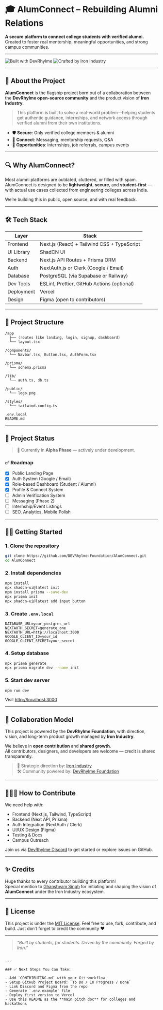 # 🎓 AlumConnect – Rebuilding Alumni Relations

**A secure platform to connect college students with verified alumni.**  
Created to foster real mentorship, meaningful opportunities, and strong campus communities.

---

![Built with DevRhylme](https://img.shields.io/badge/Powered%20By-DevRhylme%20Foundation-blue?style=for-the-badge)
![Crafted by Iron Industry](https://img.shields.io/badge/Crafted%20By-Iron%20Industry-black?style=for-the-badge)

---

## 🚀 About the Project

**AlumConnect** is the flagship project born out of a collaboration between the **DevRhylme open-source community** and the product vision of **Iron Industry**.

> This platform is built to solve a real-world problem—helping students get authentic guidance, internships, and network access through verified alumni from their own institutions.

- 🛡️ **Secure**: Only verified college members & alumni
- 💬 **Connect**: Messaging, mentorship requests, Q&A
- 📁 **Opportunities**: Internships, job referrals, campus events

---

## 🔍 Why AlumConnect?

Most alumni platforms are outdated, cluttered, or filled with spam.  
AlumConnect is designed to be **lightweight**, **secure**, and **student-first** — with actual use cases collected from engineering colleges across India.

We’re building this in public, open source, and with real feedback.

---

## 🛠️ Tech Stack

| Layer      | Stack                                               |
|------------|-----------------------------------------------------|
| Frontend   | Next.js (React) + Tailwind CSS + TypeScript         |
| UI Library | ShadCN UI                                           |
| Backend    | Next.js API Routes + Prisma ORM                     |
| Auth       | NextAuth.js or Clerk (Google / Email)               |
| Database   | PostgreSQL (via Supabase or Railway)                |
| Dev Tools  | ESLint, Prettier, GitHub Actions (optional)         |
| Deployment | Vercel                                              |
| Design     | Figma (open to contributors)                        |

---

## 📁 Project Structure

```
/app
  ├── (routes like landing, login, signup, dashboard)
  └── layout.tsx

/components/
  └── Navbar.tsx, Button.tsx, AuthForm.tsx

/prisma/
  └── schema.prisma

/lib/
  └── auth.ts, db.ts

/public/
  └── logo.png

/styles/
  └── tailwind.config.ts

.env.local
README.md
```

---

## 🧪 Project Status

> 🎉 Currently in **Alpha Phase** — actively under development.

### ✅ Roadmap

- [x] Public Landing Page
- [x] Auth System (Google / Email)
- [x] Role-based Dashboard (Student / Alumni)
- [x] Profile & Connect System
- [ ] Admin Verification System
- [ ] Messaging (Phase 2)
- [ ] Internship/Event Listings
- [ ] SEO, Analytics, Mobile Polish

---

## 👨‍💻 Getting Started

### 1. Clone the repository

```bash
git clone https://github.com/DEVRhylme-Foundation/AlumConnect.git
cd AlumConnect
```

### 2. Install dependencies

```bash
npm install
npx shadcn-ui@latest init
npm install prisma --save-dev
npx prisma init
npx shadcn-ui@latest add input button
```

### 3. Create `.env.local`

```env
DATABASE_URL=your_postgres_url
NEXTAUTH_SECRET=generate_one
NEXTAUTH_URL=http://localhost:3000
GOOGLE_CLIENT_ID=your_id
GOOGLE_CLIENT_SECRET=your_secret
```

### 4. Setup database

```bash
npx prisma generate
npx prisma migrate dev --name init
```

### 5. Start dev server

```bash
npm run dev
```

Visit [http://localhost:3000](http://localhost:3000)

---

## 🤝 Collaboration Model

This project is powered by the **DevRhylme Foundation**, with direction, vision, and long-term product growth managed by **Iron Industry**.

We believe in **open contribution** and **shared growth**.  
All contributors, designers, and developers are welcome — credit is shared transparently.

> 🧭 Strategic direction by: [Iron Industry](https://github.com/IronIndustry)  
> 🛠️ Community powered by: [DevRhylme Foundation](https://github.com/DEVRhylme-Foundation)

---

## 🧑‍🤝‍🧑 How to Contribute

We need help with:
- Frontend (Next.js, Tailwind, TypeScript)
- Backend (Next API, Prisma)
- Auth Integration (NextAuth / Clerk)
- UI/UX Design (Figma)
- Testing & Docs
- Campus Outreach

Join us via [DevRhylme Discord](https://discord.gg/your-invite) to get started or explore issues on GitHub.

---

## ✨ Credits

Huge thanks to every contributor building this platform!  
Special mention to [Ghanshyam Singh](https://github.com/ghanshyam2005singh) for initiating and shaping the vision of **AlumConnect** under the Iron Industry ecosystem.

---

## 📄 License

This project is under the [MIT License](./LICENSE). Feel free to use, fork, contribute, and build. Just don’t forget to credit the community ❤️

---

> _“Built by students, for students. Driven by the community. Forged by Iron.”_
```

---

### ✅ Next Steps You Can Take:

- Add `CONTRIBUTING.md` with your Git workflow
- Setup GitHub Project Board: `To Do / In Progress / Done`
- Link Discord and Figma from the repo
- Generate `.env.example` file
- Deploy first version to Vercel
- Use this README as the **main pitch doc** for colleges and hackathons